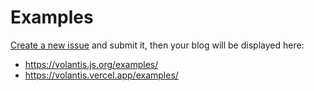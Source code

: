 # Examples

[Create a new issue](https://github.com/volantis-x/examples/issues/new/choose) and submit it, then your blog will be displayed here:

- https://volantis.js.org/examples/
- https://volantis.vercel.app/examples/

